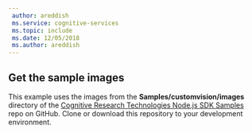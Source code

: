 ```yaml
---
 author: areddish
 ms.service: cognitive-services
 ms.topic: include
 ms.date: 12/05/2018
 ms.author: areddish
---
```


## Get the sample images

This example uses the images from the **Samples/customvision/images** directory of the [Cognitive Research Technologies Node.js SDK Samples](https://github.com/Azure-Samples/cognitive-services-node-sdk-samples/tree/master/Samples/customvision/images) repo on GitHub. Clone or download this repository to your development environment.